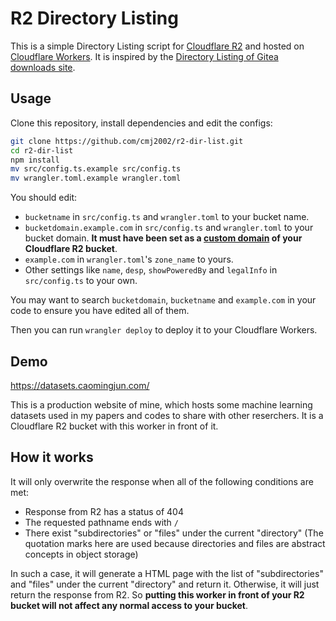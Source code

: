 # R2 Directory Listing

This is a simple Directory Listing script for [Cloudflare R2](https://developers.cloudflare.com/r2/) and hosted on [Cloudflare Workers](https://workers.cloudflare.com/). It is inspired by the [Directory Listing of Gitea downloads site](https://blog.gitea.com/evolution-of-the-gitea-downloads-site/).

## Usage

Clone this repository, install dependencies and edit the configs:

```bash
git clone https://github.com/cmj2002/r2-dir-list.git
cd r2-dir-list
npm install
mv src/config.ts.example src/config.ts
mv wrangler.toml.example wrangler.toml
```

You should edit:
- `bucketname` in `src/config.ts` and `wrangler.toml` to your bucket name.
- `bucketdomain.example.com` in `src/config.ts` and `wrangler.toml` to your bucket domain. **It must have been set as a [custom domain](https://developers.cloudflare.com/r2/buckets/public-buckets/#custom-domains) of your Cloudflare R2 bucket**.
- `example.com` in `wrangler.toml`'s `zone_name` to yours.
- Other settings like `name`, `desp`, `showPoweredBy` and `legalInfo` in `src/config.ts` to your own.

You may want to search `bucketdomain`, `bucketname` and `example.com` in your code to ensure you have edited all of them.

Then you can run `wrangler deploy` to deploy it to your Cloudflare Workers.

## Demo

https://datasets.caomingjun.com/

This is a production website of mine, which hosts some machine learning datasets used in my papers and codes to share with other reserchers. It is a Cloudflare R2 bucket with this worker in front of it.

## How it works

It will only overwrite the response when all of the following conditions are met:
- Response from R2 has a status of 404
- The requested pathname ends with `/`
- There exist "subdirectories" or "files" under the current "directory" (The quotation marks here are used because directories and files are abstract concepts in object storage)

In such a case, it will generate a HTML page with the list of "subdirectories" and "files" under the current "directory" and return it. Otherwise, it will just return the response from R2. So **putting this worker in front of your R2 bucket will not affect any normal access to your bucket**.
